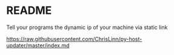 # README

Tell your programs the dynamic ip of your machine via static link

https://raw.githubusercontent.com/ChrisLinn/py-host-updater/master/index.md
